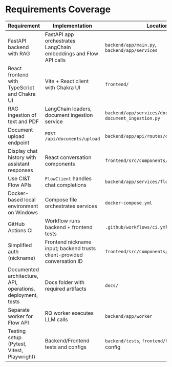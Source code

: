 # Requirements Coverage

| Requirement | Implementation | Location |
| --- | --- | --- |
| FastAPI backend with RAG | FastAPI app orchestrates LangChain embeddings and Flow API calls | `backend/app/main.py`, `backend/app/services` |
| React frontend with TypeScript and Chakra UI | Vite + React client with Chakra UI | `frontend/` |
| RAG ingestion of text and PDF | LangChain loaders, document ingestion service | `backend/app/services/document_loader.py`, `document_ingestion.py` |
| Document upload endpoint | `POST /api/documents/upload` | `backend/app/api/routes/documents.py` |
| Display chat history with assistant responses | React conversation components | `frontend/src/components/ChatThread.tsx` |
| Use CI&T Flow APIs | `FlowClient` handles chat completions | `backend/app/services/flow_client.py` |
| Docker-based local environment on Windows | Compose file orchestrates services | `docker-compose.yml` |
| GitHub Actions CI | Workflow runs backend + frontend tests | `.github/workflows/ci.yml` |
| Simplified auth (nickname) | Frontend nickname input; backend trusts client-provided conversation ID | `frontend/src/components/NicknameGate.tsx` |
| Documented architecture, API, operations, deployment, tests | Docs folder with required artifacts | `docs/` |
| Separate worker for Flow API | RQ worker executes LLM calls | `backend/app/worker` |
| Testing setup (Pytest, Vitest, Playwright) | Backend/Frontend tests and configs | `backend/tests`, `frontend/tests`, `playwright` config |
